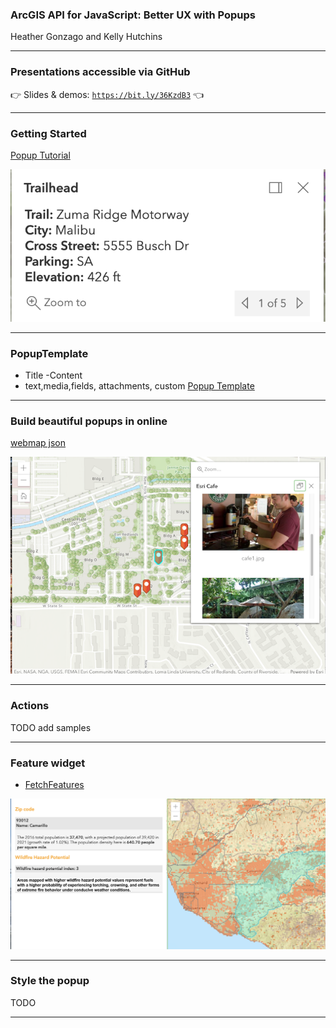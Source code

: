<!-- .slide: data-background="../reveal.js/img/2021/dev-summit/bg-1.png" -->
<!-- .slide: class="title" -->
### ArcGIS API for JavaScript: Better UX with Popups
Heather Gonzago and Kelly Hutchins

----

### **Presentations accessible via GitHub**
👉 Slides & demos: <code>https://bit.ly/36KzdB3</code> 👈

----

### **Getting Started**
   [Popup Tutorial](https://developers.arcgis.com/javascript/latest/display-a-pop-up/)

  ![Popup](images/popup.png)

----

### **PopupTemplate**
 - Title
 -Content
  - text,media,fields, attachments, custom
  [Popup Template](https://developers.arcgis.com/javascript/latest/api-reference/esri-PopupTemplate.html#content)


----


###  Build beautiful popups in online 

 [webmap json](https://www.arcgis.com/sharing/rest/content/items/3d9c0e67b80a4732a503a81dab2cd4a5/data?f=json)
 
 [![webmap popup](images/webmap.png)](https://www.arcgis.com/apps/instant/media/index.html?appid=c680ab3fe15749349535921aacec388b)


----


### Actions

TODO add samples 


----

### Feature widget

  - [FetchFeatures](https://developers.arcgis.com/javascript/latest/api-reference/esri-widgets-Popup.html#fetchFeatures)
  
  [![popup in side panel](images/fetch-features.png)](https://developers.arcgis.com/javascript/latest/sample-code/widgets-feature-multiplelayers/live/)


----

### Style the popup

TODO

----